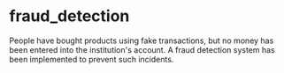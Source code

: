 # fraud_detection
People have bought products using fake transactions, but no money has been entered into the institution's account. A fraud detection system has been implemented to prevent such incidents.
